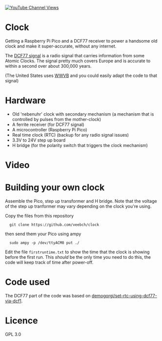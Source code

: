 [![YouTube Channel Views](https://img.shields.io/youtube/channel/views/UCz5BOU9J9pB_O0B8-rDjCWQ?label=YouTube&style=social)](https://www.youtube.com/channel/UCz5BOU9J9pB_O0B8-rDjCWQ)

# Clock

Getting a Raspberry Pi Pico and a DCF77 receiver to power a handsome old clock and make it super-accurate, without any internet.

The [DCF77 signal](https://en.wikipedia.org/wiki/DCF77) is a radio signal that carries information from some Atomic Clocks. The signal pretty much covers Europe and is accurate to within a second over about 300,000 years. 

(The United States uses [WWVB](https://en.wikipedia.org/wiki/WWVB) and you could easily adapt the code to that signal)

# Hardware
- Old 'nebenuhr' clock with secondary mechanism (a mechanism that is controlled by pulses from the mother-clock)
- A ferrite receiver (for DCF77 signal)
- A microcontroller (Raspberry Pi Pico)
- Real time clock (RTC) (backup for any radio signal issues)
- 3.3V to 24V step up board
- H bridge (for the polarity switch that triggers the clock mechanism)

# Video


# Building your own clock

Assemble the Pico, step up transformer and H bridge. Note that the voltage of the step up tranformer may vary depending on the clock you're using. 

Copy the files from this repository

      git clone https://github.com/veebch/clock

then send them your Pico using ampy
   
      sudo ampy -p /dev/ttyACM0 put ./

Edit the file `firstruntime.txt` to show the time that the clock is showing before the first run. This *should* be the only time you need to do this, the code will keep track of time after power-off.

# Code used

The DCF77 part of the code was based on [demogorgi/set-rtc-using-dcf77-via-dcf1](https://github.com/demogorgi/set-rtc-using-dcf77-via-dcf1).

# Licence 

GPL 3.0
